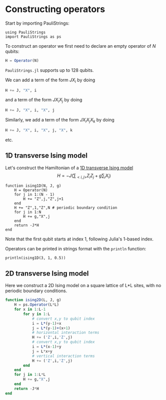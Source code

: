 # Constructing operators

Start by importing PauliStrings:
```@example constructing
using PauliStrings
import PauliStrings as ps
```

To construct an operator we first need to declare an empty operator of $N$ qubits:
```julia
H = Operator(N)
```
`PauliStrings.jl` supports up to 128 qubits.

We can add a term of the form $J X_i$ by doing
```julia
H += J, "X", i
```

and a term of the form $J X_iX_j$ by doing
```julia
H += J, "X", i, "X", j
```

Similarly, we add a term of the form $J X_iX_jX_k$ by doing
```julia
H += J, "X", i, "X", j, "X", k
```
etc.

## 1D transverse Ising model
Let's construct the Hamiltonian of a [1D transverse Ising model](https://en.wikipedia.org/wiki/Transverse-field_Ising_model)
$$H=-J(\sum_{<i,j>}Z_i Z_j +g \sum_i X_i)$$

```@example constructing
function ising1D(N, J, g)
    H = Operator(N)
    for j in 1:(N - 1)
        H += "Z",j,"Z",j+1
    end
    H += "Z",1,"Z",N # periodic boundary condition
    for j in 1:N
        H += g,"X",j
    end
    return -J*H
end
```
Note that the first qubit starts at index 1, following Julia's 1-based index.

Operators can be printed in strings format with the `println` function:
```@example constructing
println(ising1D(3, 1, 0.5))
```


## 2D transverse Ising model


Here we construct a 2D Ising model on a square lattice of L*L sites, with no periodic boundary conditions.


```julia
function ising2D(L, J, g)
    H = ps.Operator(L*L)
    for x in 1:L-1
        for y in 1:L
            # convert x,y to qubit index
            i = L*(y-1)+x
            j = L*(y-1)+(x+1)
            # horizontal interaction terms
            H += ('Z',i,'Z',j)
            # convert x,y to qubit index
            i = L*(x-1)+y
            j = L*x+y
            # vertical interaction terms
            H += ('Z',i,'Z',j)
        end
    end
    for j in 1:L*L
        H += g,"X",j
    end
    return -J*H
end
```
